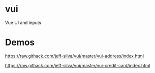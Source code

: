 # vui
Vue UI and inputs

# Demos

https://raw.githack.com/jeff-silva/vui/master/vui-address/index.html

https://raw.githack.com/jeff-silva/vui/master/vui-credit-card/index.html